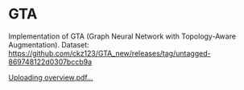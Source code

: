 # GTA
Implementation of GTA (Graph Neural Network with Topology-Aware Augmentation).
Dataset: https://github.com/ckz123/GTA_new/releases/tag/untagged-869748122d0307bccb9a

[Uploading overview.pdf…]()
